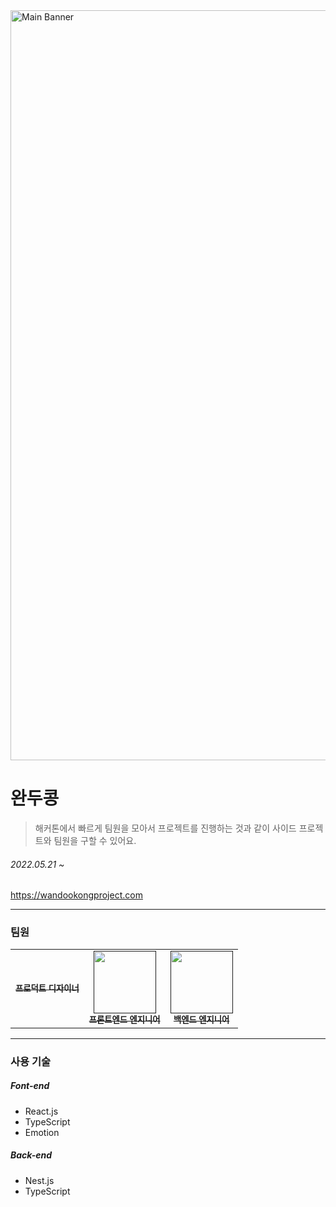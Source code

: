 <img width="1200" alt="Main Banner" src="https://user-images.githubusercontent.com/26430232/208241004-aad1fbf6-9a30-4c7d-9cce-0776dfb98e3f.png">

# 완두콩

>해커톤에서 빠르게 팀원을 모아서 프로젝트를 진행하는 것과 같이 사이드 프로젝트와 팀원을 구할 수 있어요.
>
###### 2022.05.21 ~

https://wandookongproject.com

---

### 팀원

<table>
  <tbody>
    <tr>
      <td align="center"><a href=""><img src="width="100px;" alt=""/><br /><sub><b>프로덕트 디자이너</b></sub></a><br /></td>
      <td align="center"><a href=""><img src="" width="100px;" alt=""/><br /><sub><b>프론트엔드 엔지니어</b></sub></a><br /></td>
      <td align="center"><a href=""><img src="" width="100px;" alt=""/><br /><sub><b>백엔드 엔지니어</b></sub></a><br /></td>
     <tr/>
  </tbody>
</table>

---
        
### 사용 기술

##### Font-end

- React.js
- TypeScript
- Emotion

##### Back-end

- Nest.js
- TypeScript




